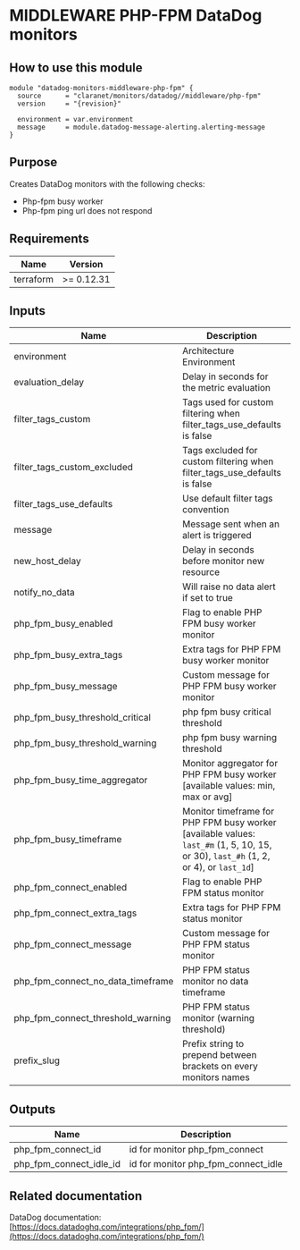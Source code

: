 # MIDDLEWARE PHP-FPM DataDog monitors

## How to use this module

```hcl
module "datadog-monitors-middleware-php-fpm" {
  source      = "claranet/monitors/datadog//middleware/php-fpm"
  version     = "{revision}"

  environment = var.environment
  message     = module.datadog-message-alerting.alerting-message
}

```

## Purpose

Creates DataDog monitors with the following checks:

- Php-fpm busy worker
- Php-fpm ping url does not respond

## Requirements

| Name | Version |
|------|---------|
| terraform | >= 0.12.31 |

## Inputs

| Name | Description | Type | Default | Required |
|------|-------------|------|---------|:--------:|
| environment | Architecture Environment | `string` | n/a | yes |
| evaluation\_delay | Delay in seconds for the metric evaluation | `number` | `15` | no |
| filter\_tags\_custom | Tags used for custom filtering when filter\_tags\_use\_defaults is false | `string` | `"*"` | no |
| filter\_tags\_custom\_excluded | Tags excluded for custom filtering when filter\_tags\_use\_defaults is false | `string` | `""` | no |
| filter\_tags\_use\_defaults | Use default filter tags convention | `string` | `"true"` | no |
| message | Message sent when an alert is triggered | `any` | n/a | yes |
| new\_host\_delay | Delay in seconds before monitor new resource | `number` | `300` | no |
| notify\_no\_data | Will raise no data alert if set to true | `bool` | `true` | no |
| php\_fpm\_busy\_enabled | Flag to enable PHP FPM busy worker monitor | `string` | `"true"` | no |
| php\_fpm\_busy\_extra\_tags | Extra tags for PHP FPM busy worker monitor | `list(string)` | `[]` | no |
| php\_fpm\_busy\_message | Custom message for PHP FPM busy worker monitor | `string` | `""` | no |
| php\_fpm\_busy\_threshold\_critical | php fpm busy critical threshold | `number` | `90` | no |
| php\_fpm\_busy\_threshold\_warning | php fpm busy warning threshold | `number` | `80` | no |
| php\_fpm\_busy\_time\_aggregator | Monitor aggregator for PHP FPM busy worker [available values: min, max or avg] | `string` | `"avg"` | no |
| php\_fpm\_busy\_timeframe | Monitor timeframe for PHP FPM busy worker [available values: `last_#m` (1, 5, 10, 15, or 30), `last_#h` (1, 2, or 4), or `last_1d`] | `string` | `"last_10m"` | no |
| php\_fpm\_connect\_enabled | Flag to enable PHP FPM status monitor | `string` | `"true"` | no |
| php\_fpm\_connect\_extra\_tags | Extra tags for PHP FPM status monitor | `list(string)` | `[]` | no |
| php\_fpm\_connect\_message | Custom message for PHP FPM status monitor | `string` | `""` | no |
| php\_fpm\_connect\_no\_data\_timeframe | PHP FPM status monitor no data timeframe | `string` | `10` | no |
| php\_fpm\_connect\_threshold\_warning | PHP FPM status monitor (warning threshold) | `string` | `3` | no |
| prefix\_slug | Prefix string to prepend between brackets on every monitors names | `string` | `""` | no |

## Outputs

| Name | Description |
|------|-------------|
| php\_fpm\_connect\_id | id for monitor php\_fpm\_connect |
| php\_fpm\_connect\_idle\_id | id for monitor php\_fpm\_connect\_idle |

## Related documentation

DataDog documentation: [https://docs.datadoghq.com/integrations/php_fpm/](https://docs.datadoghq.com/integrations/php_fpm/)
